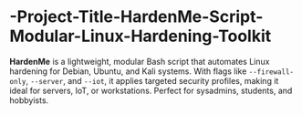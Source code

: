 # -Project-Title-HardenMe-Script-Modular-Linux-Hardening-Toolkit
**HardenMe** is a lightweight, modular Bash script that automates Linux hardening for Debian, Ubuntu, and Kali systems. With flags like `--firewall-only`, `--server`, and `--iot`, it applies targeted security profiles, making it ideal for servers, IoT, or workstations. Perfect for sysadmins, students, and hobbyists.
